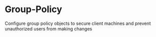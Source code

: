 # Group-Policy
Configure group policy objects to secure client machines and prevent unauthorized users from making changes
